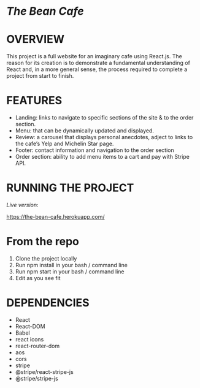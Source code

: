 # _The Bean Cafe_

# OVERVIEW

This project is a full website for an imaginary cafe using React.js. The reason for its creation is to demonstrate a fundamental understanding of React and, in a more general sense, the process required to complete a project from start to finish.

# FEATURES

- Landing: links to navigate to specific sections of the site & to the order section.
- Menu: that can be dynamically updated and displayed.
- Review: a carousel that displays personal anecdotes, adject to links to the cafe’s Yelp and Michelin Star page.
- Footer: contact information and navigation to the order section
- Order section: ability to add menu items to a cart and pay with Stripe API.

# RUNNING THE PROJECT

_Live version_:

https://the-bean-cafe.herokuapp.com/

# From the repo

1. Clone the project locally
2. Run npm install in your bash / command line
3. Run npm start in your bash / command line
4. Edit as you see fit

# DEPENDENCIES

- React
- React-DOM
- Babel
- react icons
- react-router-dom
- aos
- cors
- stripe
- @stripe/react-stripe-js
- @stripe/stripe-js

